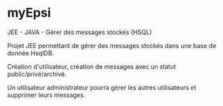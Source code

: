 ﻿# myEpsi
JEE - JAVA - Gérer des messages stockés (HSQL)

Projet JEE permettant de gérer des messages stockés dans une base de donnée HsqlDB.

Création d'utilisateur, création de messages avec un statut public/privé/archivé.

Un utilisateur administrateur pourra gérer les autres utilisateurs et supprimer leurs messages.
